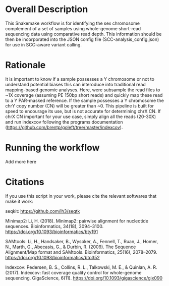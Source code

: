 # Overall Description

This Snakemake workflow is for identifying the sex chromosome complement of a set of samples using whole-genome short-read sequencing data using comparative read depth. This information should be then be incorporated into the JSON config file (SCC-analysis_config.json) for use in SCC-aware variant calling.

# Rationale

It is important to know if a sample possesses a Y chromosome or not to understand potential biases this can interoduce into traditional read mapping-based genomic analyses. Here, were subsample the read files to ~1X coverage (assuming PE 150bp short reads) and quickly map these read to a Y PAR-masked reference. If the sample possesses a Y chromosome the chrY copy number (CN) will be greater than ~0. This pipeline is built for speed to encourage its use, but is not accurate for determining chrX CN. If chrX CN important for your use case, simply align all the reads (20-30X) and run indexcov following the programs documentation (https://github.com/brentp/goleft/tree/master/indexcov).

# Running the workflow

Add more here



# Citations 

If you use this script in your work, please cite the relevant softwares that make it work:

seqkit: https://github.com/lh3/seqtk

Minimap2: Li, H. (2018). Minimap2: pairwise alignment for nucleotide sequences. Bioinformatics, 34(18), 3094–3100. https://doi.org/10.1093/bioinformatics/bty191

SAMtools: Li, H., Handsaker, B., Wysoker, A., Fennell, T., Ruan, J., Homer, N., Marth, G., Abecasis, G., & Durbin, R. (2009). The Sequence Alignment/Map format and SAMtools. Bioinformatics, 25(16), 2078–2079. https://doi.org/10.1093/bioinformatics/btp352

Indexcov: Pedersen, B. S., Collins, R. L., Talkowski, M. E., & Quinlan, A. R. (2017). Indexcov: fast coverage quality control for whole-genome sequencing. GigaScience, 6(11). https://doi.org/10.1093/gigascience/gix090
